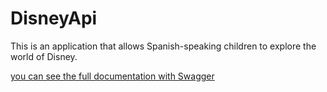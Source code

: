 # DisneyApi
This is an application that allows Spanish-speaking children to explore the world of Disney.

<a href="http://localhost:8080/api/swagger-ui/index.html#/user-controller">you can see the full documentation with Swagger<a>
